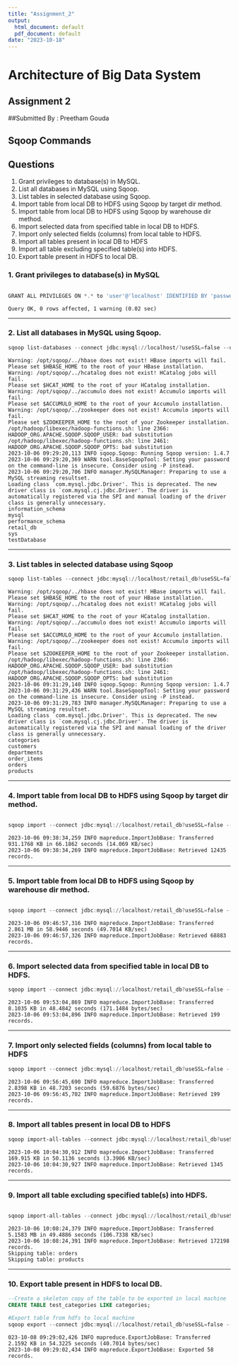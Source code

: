 ```yaml
---
title: "Assignment_2"
output:
  html_document: default
  pdf_document: default
date: "2023-10-18"
---
```

# Architecture of Big Data System

## Assignment 2 

##Submitted By : Preetham Gouda

## Sqoop Commands

## Questions

1. Grant privileges to database(s) in MySQL.
2. List all databases in MySQL using Sqoop.
3. List tables in selected database using Sqoop.
4. Import table from local DB to HDFS using Sqoop by target dir method.
5. Import table from local DB to HDFS using Sqoop by warehouse dir method.
6. Import selected data from specified table in local DB to HDFS.
7. Import only selected fields (columns) from local table to HDFS.
8. Import all tables present in local DB to HDFS
9. Import all table excluding specified table(s) into HDFS.
10. Export table present in HDFS to local DB.

### 1. Grant privileges to database(s) in MySQL

```powershell

GRANT ALL PRIVILEGES ON *.* to 'user'@'localhost' IDENTIFIED BY 'password';

```

```
Query OK, 0 rows affected, 1 warning (0.02 sec)
```

---

### 2. List all databases in MySQL using Sqoop.

```powershell
sqoop list-databases --connect jdbc:mysql://localhost/?useSSL=false --username user --password password;

```

```
Warning: /opt/sqoop/../hbase does not exist! HBase imports will fail.
Please set $HBASE_HOME to the root of your HBase installation.
Warning: /opt/sqoop/../hcatalog does not exist! HCatalog jobs will fail.
Please set $HCAT_HOME to the root of your HCatalog installation.
Warning: /opt/sqoop/../accumulo does not exist! Accumulo imports will fail.
Please set $ACCUMULO_HOME to the root of your Accumulo installation.
Warning: /opt/sqoop/../zookeeper does not exist! Accumulo imports will fail.
Please set $ZOOKEEPER_HOME to the root of your Zookeeper installation.
/opt/hadoop/libexec/hadoop-functions.sh: line 2366: HADOOP_ORG.APACHE.SQOOP.SQOOP_USER: bad substitution
/opt/hadoop/libexec/hadoop-functions.sh: line 2461: HADOOP_ORG.APACHE.SQOOP.SQOOP_OPTS: bad substitution
2023-10-06 09:29:20,113 INFO sqoop.Sqoop: Running Sqoop version: 1.4.7
2023-10-06 09:29:20,369 WARN tool.BaseSqoopTool: Setting your password on the command-line is insecure. Consider using -P instead.
2023-10-06 09:29:20,706 INFO manager.MySQLManager: Preparing to use a MySQL streaming resultset.
Loading class `com.mysql.jdbc.Driver'. This is deprecated. The new driver class is `com.mysql.cj.jdbc.Driver'. The driver is automatically registered via the SPI and manual loading of the driver class is generally unnecessary.
information_schema
mysql
performance_schema
retail_db
sys
testDatabase
```

---

### 3. List tables in selected database using Sqoop

```powershell
sqoop list-tables --connect jdbc:mysql://localhost/retail_db?useSSL=false --username user --password password;

```

```
Warning: /opt/sqoop/../hbase does not exist! HBase imports will fail.
Please set $HBASE_HOME to the root of your HBase installation.
Warning: /opt/sqoop/../hcatalog does not exist! HCatalog jobs will fail.
Please set $HCAT_HOME to the root of your HCatalog installation.
Warning: /opt/sqoop/../accumulo does not exist! Accumulo imports will fail.
Please set $ACCUMULO_HOME to the root of your Accumulo installation.
Warning: /opt/sqoop/../zookeeper does not exist! Accumulo imports will fail.
Please set $ZOOKEEPER_HOME to the root of your Zookeeper installation.
/opt/hadoop/libexec/hadoop-functions.sh: line 2366: HADOOP_ORG.APACHE.SQOOP.SQOOP_USER: bad substitution
/opt/hadoop/libexec/hadoop-functions.sh: line 2461: HADOOP_ORG.APACHE.SQOOP.SQOOP_OPTS: bad substitution
2023-10-06 09:31:29,140 INFO sqoop.Sqoop: Running Sqoop version: 1.4.7
2023-10-06 09:31:29,436 WARN tool.BaseSqoopTool: Setting your password on the command-line is insecure. Consider using -P instead.
2023-10-06 09:31:29,783 INFO manager.MySQLManager: Preparing to use a MySQL streaming resultset.
Loading class `com.mysql.jdbc.Driver'. This is deprecated. The new driver class is `com.mysql.cj.jdbc.Driver'. The driver is automatically registered via the SPI and manual loading of the driver class is generally unnecessary.
categories
customers
departments
order_items
orders
products
```

---

### 4. Import table from local DB to HDFS using Sqoop by target dir method.

```powershell

sqoop import --connect jdbc:mysql://localhost/retail_db?useSSL=false --username user --password password --table customers --target-dir '/customer_tb';

```

```
2023-10-06 09:38:34,259 INFO mapreduce.ImportJobBase: Transferred 931.1768 KB in 66.1862 seconds (14.069 KB/sec)
2023-10-06 09:38:34,269 INFO mapreduce.ImportJobBase: Retrieved 12435 records.
```

---

### 5. Import table from local DB to HDFS using Sqoop by warehouse dir method.

```powershell

sqoop import --connect jdbc:mysql://localhost/retail_db?useSSL=false --username user --password password --table orders --warehouse-dir '/orders_tb';

```

```
2023-10-06 09:46:57,316 INFO mapreduce.ImportJobBase: Transferred 2.861 MB in 58.9446 seconds (49.7014 KB/sec)
2023-10-06 09:46:57,326 INFO mapreduce.ImportJobBase: Retrieved 68883 records.
```

---

### 6. Import selected data from specified table in local DB to HDFS.

```powershell
sqoop import --connect jdbc:mysql://localhost/retail_db?useSSL=false --username user --password password --table orders --warehouse-dir '/orders_id_tb' --where "order_id<200";

```

```
2023-10-06 09:53:04,869 INFO mapreduce.ImportJobBase: Transferred 8.1035 KB in 48.4842 seconds (171.1484 bytes/sec)
2023-10-06 09:53:04,896 INFO mapreduce.ImportJobBase: Retrieved 199 records.
```

---

### 7. Import only selected fields (columns) from local table to HDFS

```powershell
sqoop import --connect jdbc:mysql://localhost/retail_db?useSSL=false --username user --password password --columns order_id,order_status --table orders --warehouse-dir '/orders_id_status_tb' --where "order_id<200";

```

```
2023-10-06 09:56:45,690 INFO mapreduce.ImportJobBase: Transferred 2.8398 KB in 48.7203 seconds (59.6876 bytes/sec)
2023-10-06 09:56:45,702 INFO mapreduce.ImportJobBase: Retrieved 199 records.
```

---

### 8. Import all tables present in local DB to HDFS

```powershell
sqoop import-all-tables --connect jdbc:mysql://localhost/retail_db?useSSL=false --username user --password password --warehouse-dir '/retail_db';

```

```
2023-10-06 10:04:30,912 INFO mapreduce.ImportJobBase: Transferred 169.915 KB in 50.1136 seconds (3.3906 KB/sec)
2023-10-06 10:04:30,927 INFO mapreduce.ImportJobBase: Retrieved 1345 records.
```

---

### 9. Import all table excluding specified table(s) into HDFS.

```powershell

sqoop import-all-tables --connect jdbc:mysql://localhost/retail_db?useSSL=false --username user --password password --warehouse-dir '/retail_db_partial' --exclude-tables orders,customers,departments,products;

```

```
2023-10-06 10:08:24,379 INFO mapreduce.ImportJobBase: Transferred 5.1583 MB in 49.4886 seconds (106.7338 KB/sec)
2023-10-06 10:08:24,391 INFO mapreduce.ImportJobBase: Retrieved 172198 records.
Skipping table: orders
Skipping table: products
```

---

### 10. Export table present in HDFS to local DB.

```sql
--Create a skeleton copy of the table to be exported in local machine
CREATE TABLE test_categories LIKE categories;
```

```powershell
#Export table from hdfs to local machine
sqoop export --connect jdbc:mysql://localhost/retail_db?useSSL=false --username user --password password --table test_categories --export-dir /retail_db/categories

```

```
023-10-08 09:29:02,426 INFO mapreduce.ExportJobBase: Transferred 2.1592 KB in 54.3225 seconds (40.7014 bytes/sec)
2023-10-08 09:29:02,434 INFO mapreduce.ExportJobBase: Exported 58 records.
```